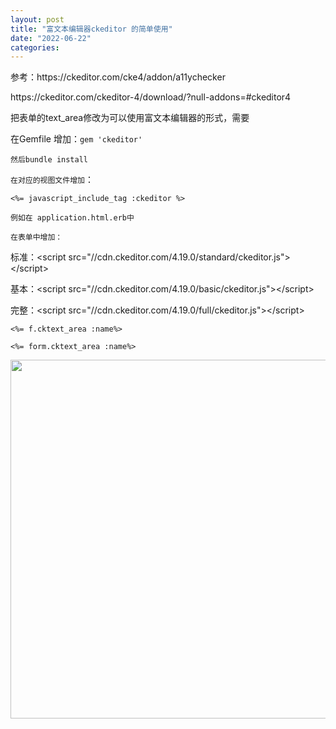 ```yaml
---
layout: post
title: "富文本编辑器ckeditor 的简单使用"
date: "2022-06-22"
categories: 
---
```

<p>参考：https://ckeditor.com/cke4/addon/a11ychecker</p>

<p>https://ckeditor.com/ckeditor-4/download/?null-addons=#ckeditor4</p>

<p>把表单的text_area修改为可以使用富文本编辑器的形式，需要</p>

<p>在Gemfile 增加：<code>gem &#39;ckeditor&#39;</code></p>

<p><code>然后bundle install</code></p>

<p><code>在对应的视图文件增加</code>：</p>

<p><code>&lt;%= javascript_include_tag :ckeditor %&gt;</code></p>

<p><code>例如在 application.html.erb中</code></p>

<p><code>在表单中增加：</code></p>

<p>标准：&lt;script src=&quot;//cdn.ckeditor.com/4.19.0/standard/ckeditor.js&quot;&gt;&lt;/script&gt;</p>

<p>基本：&lt;script src=&quot;//cdn.ckeditor.com/4.19.0/basic/ckeditor.js&quot;&gt;&lt;/script&gt;</p>

<p>完整：&lt;script src=&quot;//cdn.ckeditor.com/4.19.0/full/ckeditor.js&quot;&gt;&lt;/script&gt;</p>

<p><code>&lt;%= f.cktext_area :name%&gt;</code></p>

<p><code>&lt;%= form.cktext_area :name%&gt;</code></p>

<p><img height="574" src="/uploads/ckeditor/pictures/55/image-20220622160917-2.png" width="1175" /></p>

